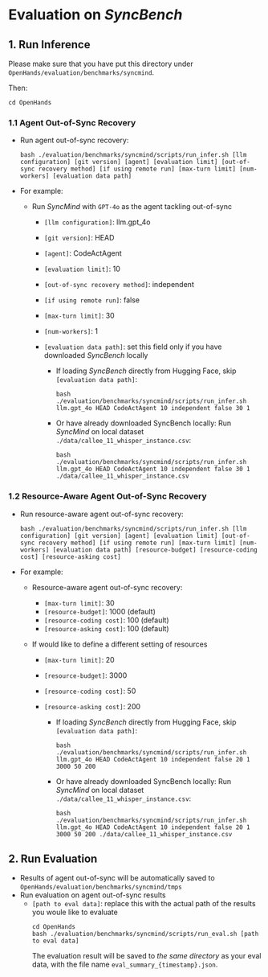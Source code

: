 # Evaluation on *SyncBench*

## 1. Run Inference
Please make sure that you have put this directory under `OpenHands/evaluation/benchmarks/syncmind`.

Then:
```
cd OpenHands
```

### 1.1 Agent Out-of-Sync Recovery
- Run agent out-of-sync recovery:
    ```
    bash ./evaluation/benchmarks/syncmind/scripts/run_infer.sh [llm configuration] [git version] [agent] [evaluation limit] [out-of-sync recovery method] [if using remote run] [max-turn limit] [num-workers] [evaluation data path]
    ```

- For example: 
    - Run *SyncMind* with `GPT-4o` as the agent tackling out-of-sync
        - `[llm configuration]`: llm.gpt_4o 
        - `[git version]`: HEAD 
        - `[agent]`: CodeActAgent
        - `[evaluation limit]`: 10
        - `[out-of-sync recovery method]`: independent
        - `[if using remote run]`: false
        - `[max-turn limit]`: 30
        - `[num-workers]`: 1
        - `[evaluation data path]`: set this field only if you have downloaded *SyncBench* locally

            - If loading *SyncBench* directly from Hugging Face, skip `[evaluation data path]`:
                ```
                bash ./evaluation/benchmarks/syncmind/scripts/run_infer.sh llm.gpt_4o HEAD CodeActAgent 10 independent false 30 1
                ```

            - Or have already downloaded SyncBench locally: 
                Run *SyncMind* on local dataset `./data/callee_11_whisper_instance.csv`:
                ```
                bash ./evaluation/benchmarks/syncmind/scripts/run_infer.sh llm.gpt_4o HEAD CodeActAgent 10 independent false 30 1 ./data/callee_11_whisper_instance.csv 
                ```

### 1.2 Resource-Aware Agent Out-of-Sync Recovery
- Run resource-aware agent out-of-sync recovery:
    ```
    bash ./evaluation/benchmarks/syncmind/scripts/run_infer.sh [llm configuration] [git version] [agent] [evaluation limit] [out-of-sync recovery method] [if using remote run] [max-turn limit] [num-workers] [evaluation data path] [resource-budget] [resource-coding cost] [resource-asking cost]
    ```

- For example:
    - Resource-aware agent out-of-sync recovery:
        - `[max-turn limit]`: 30
        - `[resource-budget]`: 1000 (default)
        - `[resource-coding cost]`: 100 (default)
        - `[resource-asking cost]`: 100 (default)

    - If would like to define a different setting of resources
        - `[max-turn limit]`: 20
        - `[resource-budget]`: 3000
        - `[resource-coding cost]`: 50
        - `[resource-asking cost]`: 200

            - If loading *SyncBench* directly from Hugging Face, skip `[evaluation data path]`:
                ```
                bash ./evaluation/benchmarks/syncmind/scripts/run_infer.sh llm.gpt_4o HEAD CodeActAgent 10 independent false 20 1 3000 50 200
                ```

            - Or have already downloaded SyncBench locally: 
                Run *SyncMind* on local dataset `./data/callee_11_whisper_instance.csv`:
                ```
                bash ./evaluation/benchmarks/syncmind/scripts/run_infer.sh llm.gpt_4o HEAD CodeActAgent 10 independent false 20 1 3000 50 200 ./data/callee_11_whisper_instance.csv
                ```


## 2. Run Evaluation
- Results of agent out-of-sync will be automatically saved to `OpenHands/evaluation/benchmarks/syncmind/tmps`
- Run evaluation on agent out-of-sync results
    - `[path to eval data]`: replace this with the actual path of the results you woule like to evaluate
        ```
        cd OpenHands
        bash ./evaluation/benchmarks/syncmind/scripts/run_eval.sh [path to eval data]
        ```
        The evaluation result will be saved to *the same directory* as your eval data, with the file name `eval_summary_{timestamp}.json`.

